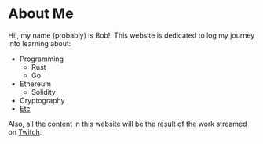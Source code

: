 # About Me

Hi!, my name (probably) is Bob!. This website is dedicated to log my journey into learning about:

- Programming
    - Rust
    - Go
- Ethereum
    - Solidity
- Cryptography
- [Etc](./learn.md)

Also, all the content in this website will be the result of the work streamed
on [Twitch](https://www.twitch.tv/bobincrypto).
